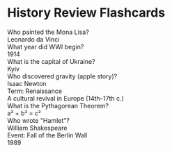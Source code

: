 
<head>
  <meta charset="UTF-8">
  <meta name="viewport" content="width=device-width, initial-scale=1">
  <title>Flashcard Review Activity</title>
  <link rel="stylesheet" href="look.css">
</head>
<body>
  <h1 class="page-title"> History Review Flashcards </h1>

  <div class="cards-container">
    <div class="card">
      <div class="front">Who painted the Mona Lisa?</div>
      <div class="back">Leonardo da Vinci</div>
    </div>
    <div class="card">
      <div class="front">What year did WWI begin?</div>
      <div class="back">1914</div>
    </div>
    <div class="card">
      <div class="front">What is the capital of Ukraine?</div>
      <div class="back">Kyiv</div>
    </div>
    <div class="card">
      <div class="front">Who discovered gravity (apple story)?</div>
      <div class="back">Isaac Newton</div>
    </div>
    <div class="card">
      <div class="front">Term: Renaissance</div>
      <div class="back">A cultural revival in Europe (14th–17th c.)</div>
    </div>
    <div class="card">
      <div class="front">What is the Pythagorean Theorem?</div>
      <div class="back">a² + b² = c²</div>
    </div>
    <div class="card">
      <div class="front">Who wrote "Hamlet"?</div>
      <div class="back">William Shakespeare</div>
    </div>
    <div class="card">
      <div class="front">Event: Fall of the Berlin Wall</div>
      <div class="back">1989</div>
    </div>
  </div>
</body>
</html>
